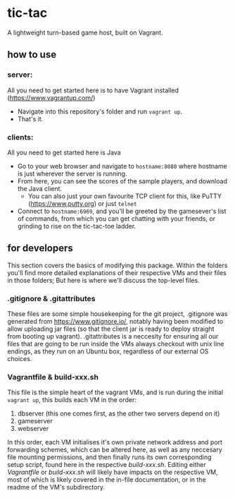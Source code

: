 # tic-tac
A lightweight turn-based game host, built on Vagrant.

## how to use

### server:
All you need to get started here is to have Vagrant installed (https://www.vagrantup.com/)
 - Navigate into this repository's folder and run ```vagrant up```.
 - That's it.
 
### clients:
All you need to get started here is Java
 - Go to your web browser and navigate to ```hostname:8080``` where hostname is just wherever the server is running.
 - From here, you can see the scores of the sample players, and download the Java client.
   - You can also just your own favourite TCP client for this, like PuTTY (https://www.putty.org) or just ```telnet```
 - Connect to ```hostname:6969```, and you'll be greeted by the gamesever's list of commands, from which you can get chatting with your friends, or grinding to rise on the tic-tac-toe ladder.

## for developers
This section covers the basics of modifying this package. Within the folders you'll find more detailed explanations of their respective VMs and their files in those folders; But here is where we'll discuss the top-level files.

### .gitignore & .gitattributes
These files are some simple housekeeping for the git project, .gitignore was generated from https://www.gitignore.io/, notably having been modified to allow uploading jar files (so that the client jar is ready to deploy straight from booting up vagrant). .gitattributes is a neccesity for ensuring all our files that are going to be run inside the VMs always checkout with unix line endings, as they run on an Ubuntu box, regardless of our external OS choices.

### Vagrantfile & build-xxx.sh
This file is the simple heart of the vagrant VMs, and is run during the initial ```vagrant up```, this builds each VM in the order:
 1. dbserver (this one comes first, as the other two servers depend on it)
 2. gameserver 
 3. webserver
 
In this order, each VM initialises it's own private network address and port forwarding schemes, which can be altered here, as well as any neccesary file mounting permissions, and then finally runs its own corresponding setup script, found here in the respective *build-xxx.sh*. Editing either *Vagrantfile* or *build-xxx.sh* will likely have impacts on the respective VM, most of which is likely covered in the in-file documentation, or in the readme of the VM's subdirectory.

